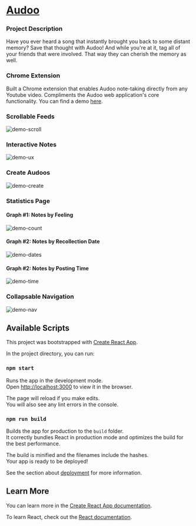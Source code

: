 # [Audoo](https://bit.ly/audoo-it)
### Project Description
Have you ever heard a song that instantly brought you back to some distant memory? Save that thought with Audoo! And while you're at it, tag all of your friends that were involved. That way they can cherish the memory as well.

### Chrome Extension
Built a Chrome extension that enables Audoo note-taking directly from any Youtube video. Compliments the Audoo web application's core functionality. You can find a demo [here](https://github.com/dprevoznik/audoo-ext).


### Scrollable Feeds
![demo-scroll](http://g.recordit.co/0RQ5F6ukPd.gif)


### Interactive Notes
![demo-ux](http://g.recordit.co/a9HipTIzph.gif)


### Create Audoos
![demo-create](http://g.recordit.co/CI9CbHcBfa.gif)


### Statistics Page
#### Graph #1: Notes by Feeling
![demo-count](http://g.recordit.co/DEvQ5rLoee.gif)
#### Graph #2: Notes by Recollection Date
![demo-dates](http://g.recordit.co/KdIOheVoJ1.gif)
#### Graph #2: Notes by Posting Time
![demo-time](http://g.recordit.co/uEeDWOYaC9.gif)


### Collapsable Navigation
![demo-nav](http://g.recordit.co/AKnu3VdN45.gif)


## Available Scripts

This project was bootstrapped with [Create React App](https://github.com/facebook/create-react-app).

In the project directory, you can run:

### `npm start`

Runs the app in the development mode.<br />
Open [http://localhost:3000](http://localhost:3000) to view it in the browser.

The page will reload if you make edits.<br />
You will also see any lint errors in the console.

### `npm run build`

Builds the app for production to the `build` folder.<br />
It correctly bundles React in production mode and optimizes the build for the best performance.

The build is minified and the filenames include the hashes.<br />
Your app is ready to be deployed!

See the section about [deployment](https://facebook.github.io/create-react-app/docs/deployment) for more information.

## Learn More

You can learn more in the [Create React App documentation](https://facebook.github.io/create-react-app/docs/getting-started).

To learn React, check out the [React documentation](https://reactjs.org/).
